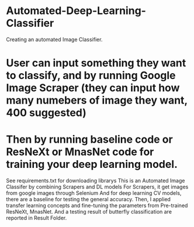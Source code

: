 # Automated-Deep-Learning-Classifier
Creating an automated Image Classifier.
# User can input something they want to classify, and by running Google Image Scraper (they can input how many numebers of image they want, 400 suggested)
# Then by running baseline code or ResNeXt or MnasNet code for training your deep learning model.
See requirements.txt for downloading librarys
This is an Automated Image Classifer by combining Scrapers and DL models
For Scrapers, it get images from google images through Selenium
And for deep learning CV models, there are a baseline for testing the general accuracy.
Then, I applied transfer learning concepts and fine-tuning the parameters from Pre-trained ResNeXt, MnasNet.
And a testing result of butterfly classification are reported in Result Folder.
